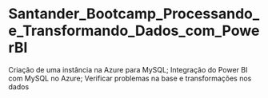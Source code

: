 # Santander_Bootcamp_Processando_e_Transformando_Dados_com_PowerBI
Criação de uma instância na Azure para MySQL; Integração do Power BI com MySQL no Azure; Verificar problemas na base e transformações nos dados
